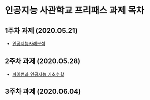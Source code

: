 # 인공지능 사관학교 프리패스 과제 목차

## 1주차 과제 (2020.05.21)

* [인공지능사례분석](https://github.com/GimSieun/coding/blob/master/1%EC%A3%BC%EC%B0%A8.ipynb)


## 2주차 과제 (2020.05.28)
* [파이썬과 인공지능 기초수학](https://github.com/GimSieun/coding/blob/master/2%EC%A3%BC%EC%B0%A8.ipynb)

## 3주차 과제 (2020.06.04)
